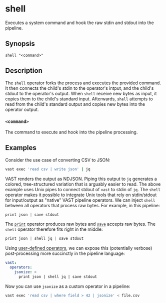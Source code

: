# shell

Executes a system command and hook the raw stdin and stdout into the pipeline.

## Synopsis

```
shell "<command>"
```

## Description

The `shell` operator forks the process and executes the provided command. It
then connects the child's stdin to the operator's intput, and the child's stdout
to the operator's output. When `shell` receive new bytes as input, it copies
them to the child's standard input. Afterwards, `shell` attempts to read from
the child's standard output and copies new bytes into the operator output.

### `<command>`

The command to execute and hook into the pipeline processing.

## Examples

Consider the use case of converting CSV to JSON:

```bash
vast exec 'read csv | write json' | jq
```

VAST renders the output as NDJSON. Piping this output to `jq` generates a
colored, tree-structured variation that is arguably easier to read. The above
example uses Unix pipes to connect stdout of `vast` to stdin of `jq`. The
`shell` operator makes it possible to integrate Unix tools that rely on
stdin/stdout for input/output as "native" VAST pipeline operators. We can inject
`shell` between all operators that process raw bytes. For example, in this
pipeline:

```c
print json | save stdout
```

The [`print`](../transformations/print.md) operator produces raw bytes and
[`save`](../sinks/save.md) accepts raw bytes. The `shell` operator therefore
fits right in the middle:

```c
print json | shell jq | save stdout
```

Using [user-defined operators](../user-defined.md), we can expose this
(potentially verbose) post-processing more succinctly in the pipeline language:

```yaml {0} title="vast.yaml"
vast:
  operators:
    jsonize: >
      print json | shell jq | save stdout
```

Now you can use `jsonize` as a custom operator in a pipeline:

```bash
vast exec 'read csv | where field > 42 | jsonize' < file.csv
```

